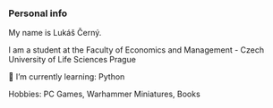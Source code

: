 ### Personal info
My name is Lukáš Černý.

I am a student at the Faculty of Economics and Management - Czech University of Life Sciences Prague

🌱 I’m currently learning: Python

Hobbies: PC Games, Warhammer Miniatures, Books

<!--
**LukasCerny/LukasCerny** is a ✨ _special_ ✨ repository because its `README.md` (this file) appears on your GitHub profile.

Here are some ideas to get you started:

- 🔭 I’m currently working on ...
- 🌱 I’m currently learning ...
- 👯 I’m looking to collaborate on ...
- 🤔 I’m looking for help with ...
- 💬 Ask me about ...
- 📫 How to reach me: ...
- 😄 Pronouns: ...
- ⚡ Fun fact: ...
-->
